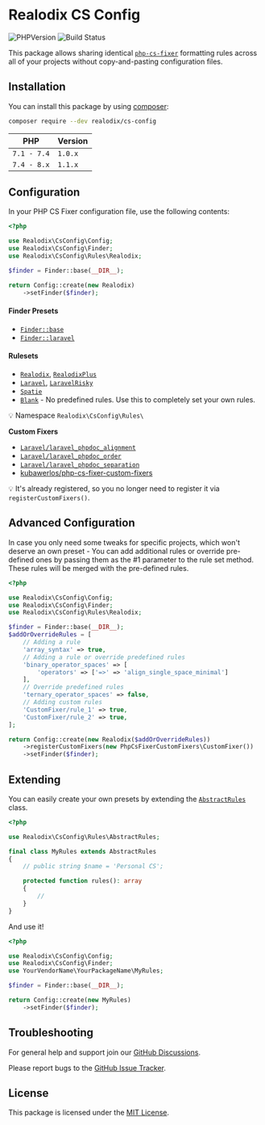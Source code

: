 # Realodix CS Config

![PHPVersion](https://img.shields.io/badge/PHP-^7.4|^8-777BB4.svg?style=flat-square)
![Build Status](../../actions/workflows/ci.yml/badge.svg)

This package allows sharing identical [`php-cs-fixer`](http://github.com/FriendsOfPHP/PHP-CS-Fixer) formatting rules across all of your projects without copy-and-pasting configuration files.


## Installation

You can install this package by using [composer](https://getcomposer.org/):

```sh
composer require --dev realodix/cs-config
```

PHP          | Version
------------ | ----------
`7.1 - 7.4` | `1.0.x`
`7.4 - 8.x` | `1.1.x`

## Configuration

In your PHP CS Fixer configuration file, use the following contents:

```php
<?php

use Realodix\CsConfig\Config;
use Realodix\CsConfig\Finder;
use Realodix\CsConfig\Rules\Realodix;

$finder = Finder::base(__DIR__);

return Config::create(new Realodix)
    ->setFinder($finder);
```

#### Finder Presets
- [`Finder::base`](docs/finders.md#finderbase)
- [`Finder::laravel`](docs/finders.md#finderlaravel)

#### Rulesets
- [`Realodix`](src/Rules/Realodix.php), [`RealodixPlus`](src/Rules/RealodixPlus.php)
- [`Laravel`](src/Rules/Laravel.php), [`LaravelRisky`](src/Rules/LaravelRisky.php)
- [`Spatie`](src/Rules/Spatie.php)
- [`Blank`](src/Rules/Blank.php) - No predefined rules. Use this to completely set your own rules.

:bulb: Namespace `Realodix\CsConfig\Rules\`

**Custom Fixers**
- [`Laravel/laravel_phpdoc_alignment`](src/Fixers/Laravel/LaravelPhpdocAlignmentFixer.php)
- [`Laravel/laravel_phpdoc_order`](src/Fixers/Laravel/LaravelPhpdocOrderFixer.php)
- [`Laravel/laravel_phpdoc_separation`](src/Fixers/Laravel/LaravelPhpdocSeparationFixer.php)
- [kubawerlos/php-cs-fixer-custom-fixers](https://github.com/kubawerlos/php-cs-fixer-custom-fixers)

:bulb: It's already registered, so you no longer need to register it via `registerCustomFixers()`.

## Advanced Configuration

In case you only need some tweaks for specific projects, which won't deserve an own preset - You can add additional rules or override pre-defined ones by passing them as the #1 parameter to the rule set method. These rules will be merged with the pre-defined rules.

```php
<?php

use Realodix\CsConfig\Config;
use Realodix\CsConfig\Finder;
use Realodix\CsConfig\Rules\Realodix;

$finder = Finder::base(__DIR__);
$addOrOverrideRules = [
    // Adding a rule
    'array_syntax' => true,
    // Adding a rule or override predefined rules
    'binary_operator_spaces' => [
        'operators' => ['=>' => 'align_single_space_minimal']
    ],
    // Override predefined rules
    'ternary_operator_spaces' => false,
    // Adding custom rules
    'CustomFixer/rule_1' => true,
    'CustomFixer/rule_2' => true,
];

return Config::create(new Realodix($addOrOverrideRules))
    ->registerCustomFixers(new PhpCsFixerCustomFixers\CustomFixer())
    ->setFinder($finder);
```

## Extending

You can easily create your own presets by extending the [`AbstractRules`](src/Rules/AbstractRules.php) class.

```php
<?php

use Realodix\CsConfig\Rules\AbstractRules;

final class MyRules extends AbstractRules
{
    // public string $name = 'Personal CS';

    protected function rules(): array
    {
        //
    }
}
```

And use it!

```php
<?php

use Realodix\CsConfig\Config;
use Realodix\CsConfig\Finder;
use YourVendorName\YourPackageName\MyRules;

$finder = Finder::base(__DIR__);

return Config::create(new MyRules)
    ->setFinder($finder);
```

## Troubleshooting

For general help and support join our [GitHub Discussions](../../discussions).

Please report bugs to the [GitHub Issue Tracker](../../issues).

## License

This package is licensed under the [MIT License](/LICENSE).
